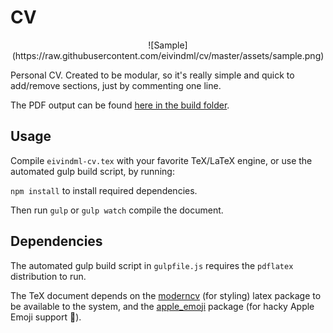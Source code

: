 # CV

<center>![Sample](https://raw.githubusercontent.com/eivindml/cv/master/assets/sample.png)</center>

Personal CV. Created to be modular, so it's really simple and quick to add/remove sections, just by commenting one line.

The PDF output can be found [here in the build folder](build/eivindml-cv.pdf).

## Usage

Compile `eivindml-cv.tex` with your favorite TeX/LaTeX engine, or use the automated gulp build script, by running:

`npm install` to install required dependencies.

Then run `gulp` or `gulp watch` compile the document.

## Dependencies

The automated gulp build script in `gulpfile.js` requires the `pdflatex` distribution to run.

The TeX document depends on the [moderncv](https://www.ctan.org/pkg/moderncv?lang=en) (for styling) latex package to be available to the system, and the [apple_emoji](https://github.com/alecjacobson/coloremoji.sty) package (for hacky Apple Emoji support 🙌).
